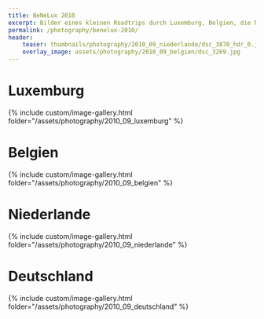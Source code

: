 ```yaml
---
title: BeNeLux 2010
excerpt: Bilder eines kleinen Roadtrips durch Luxemburg, Belgien, die Niederlande und Norddeutschland im September 2010.
permalink: /photography/benelux-2010/
header:
    teaser: thumbnails/photography/2010_09_niederlande/dsc_3870_hdr_0.jpg
    overlay_image: assets/photography/2010_09_belgien/dsc_3269.jpg
---
```


# Luxemburg
{% include custom/image-gallery.html folder="/assets/photography/2010_09_luxemburg" %}

# Belgien
{% include custom/image-gallery.html folder="/assets/photography/2010_09_belgien" %}

# Niederlande
{% include custom/image-gallery.html folder="/assets/photography/2010_09_niederlande" %}

# Deutschland
{% include custom/image-gallery.html folder="/assets/photography/2010_09_deutschland" %}
